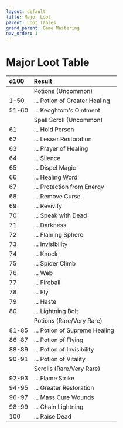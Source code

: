 ```yaml
---
layout: default
title: Major Loot
parent: Loot Tables
grand_parent: Game Mastering
nav_order: 1
---
```


# Major Loot Table

| d100  | Result                        |
| :---- | :---------------------------- |
|       | Potions (Uncommon)            |
| 1-50  | ... Potion of Greater Healing |
| 51-60 | ... Keoghtom's Ointment       |
|       | Spell Scroll (Uncommon)       |
| 61    | ... Hold Person               |
| 62    | ... Lesser Restoration        |
| 63    | ... Prayer of Healing         |
| 64    | ... Silence                   |
| 65    | ... Dispel Magic              |
| 66    | ... Healing Word              |
| 67    | ... Protection from Energy    |
| 68    | ... Remove Curse              |
| 69    | ... Revivify                  |
| 70    | ... Speak with Dead           |
| 71    | ... Darkness                  |
| 72    | ... Flaming Sphere            |
| 73    | ... Invisibility              |
| 74    | ... Knock                     |
| 75    | ... Spider Climb              |
| 76    | ... Web                       |
| 77    | ... Fireball                  |
| 78    | ... Fly                       |
| 79    | ... Haste                     |
| 80    | ... Lightning Bolt            |
|       | Potions (Rare/Very Rare)      |
| 81-85 | ... Potion of Supreme Healing |
| 86-87 | ... Potion of Flying          |
| 88-89 | ... Potion of Invisibility    |
| 90-91 | ... Potion of Vitality        |
|       | Scrolls (Rare/Very Rare)      |
| 92-93 | ... Flame Strike              |
| 94-95 | ... Greater Restoration       |
| 96-97 | ... Mass Cure Wounds          |
| 98-99 | ... Chain Lightning           |
| 100   | ... Raise Dead                |